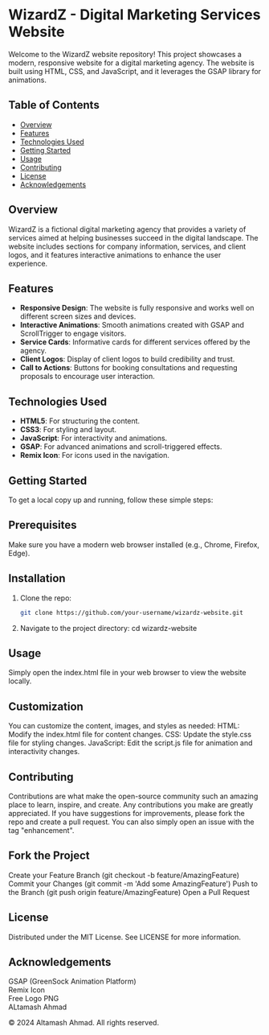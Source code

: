 # WizardZ - Digital Marketing Services Website

Welcome to the WizardZ website repository! This project showcases a modern, responsive website for a digital marketing agency. The website is built using HTML, CSS, and JavaScript, and it leverages the GSAP library for animations.

## Table of Contents

- [Overview](#overview)
- [Features](#features)
- [Technologies Used](#technologies-used)
- [Getting Started](#getting-started)
- [Usage](#usage)
- [Contributing](#contributing)
- [License](#license)
- [Acknowledgements](#acknowledgements)

## Overview

WizardZ is a fictional digital marketing agency that provides a variety of services aimed at helping businesses succeed in the digital landscape. The website includes sections for company information, services, and client logos, and it features interactive animations to enhance the user experience.

## Features

- **Responsive Design**: The website is fully responsive and works well on different screen sizes and devices.
- **Interactive Animations**: Smooth animations created with GSAP and ScrollTrigger to engage visitors.
- **Service Cards**: Informative cards for different services offered by the agency.
- **Client Logos**: Display of client logos to build credibility and trust.
- **Call to Actions**: Buttons for booking consultations and requesting proposals to encourage user interaction.

## Technologies Used

- **HTML5**: For structuring the content.
- **CSS3**: For styling and layout.
- **JavaScript**: For interactivity and animations.
- **GSAP**: For advanced animations and scroll-triggered effects.
- **Remix Icon**: For icons used in the navigation.

## Getting Started

To get a local copy up and running, follow these simple steps:

## Prerequisites

Make sure you have a modern web browser installed (e.g., Chrome, Firefox, Edge).

## Installation

1. Clone the repo:
   ```sh
   git clone https://github.com/your-username/wizardz-website.git
2. Navigate to the project directory:
   cd wizardz-website

## Usage

Simply open the index.html file in your web browser to view the website locally.

## Customization

You can customize the content, images, and styles as needed:
HTML: Modify the index.html file for content changes.
CSS: Update the style.css file for styling changes.
JavaScript: Edit the script.js file for animation and interactivity changes.

## Contributing

Contributions are what make the open-source community such an amazing place to learn, inspire, and create. Any contributions you make are greatly appreciated.
If you have suggestions for improvements, please fork the repo and create a pull request. You can also simply open an issue with the tag "enhancement".

## Fork the Project

Create your Feature Branch (git checkout -b feature/AmazingFeature)
Commit your Changes (git commit -m 'Add some AmazingFeature')
Push to the Branch (git push origin feature/AmazingFeature)
Open a Pull Request

## License

Distributed under the MIT License. See LICENSE for more information.

## Acknowledgements

GSAP (GreenSock Animation Platform)<br>
Remix Icon<br>
Free Logo PNG<br>
ALtamash Ahmad<br>

© 2024 Altamash Ahmad. All rights reserved.
